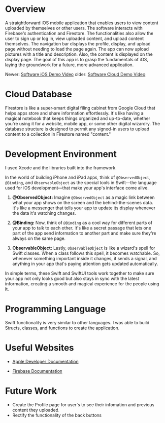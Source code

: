 # Overview

A straightforward iOS mobile application that enables users to view content uploaded by themselves or other users. 
The software interacts with Firebase's authentication and Firestore. 
The functionalities also allow the user to sign up or log in, view uploaded content, and upload content themselves.
The navigation bar displays the profile, display, and upload page without needing to load the page again.
The app can now upload pictures with a title and description. Also, the content is displayed on the display page.
The goal of this app is to grasp the fundamentals of iOS, laying the groundwork for a future, more advanced application.

Newer:
[Software iOS Demo Video](https://youtu.be/mWm6fLMwaHY)
older:
[Software Cloud Demo Video](https://www.youtube.com/watch?v=NsftkmrsIvc)

# Cloud Database

Firestore is like a super-smart digital filing cabinet from Google Cloud that helps apps store and share information effortlessly. 
It's like having a magical notebook that keeps things organized and up-to-date, whether you're using it for a website, mobile app, or some other digital wizardry.
The database structure is designed to permit any signed-in users to upload content to a collection in Firestore named "content."


# Development Environment

I used Xcode and the libraries built into the framework.

In the world of building iPhone and iPad apps, think of `@ObservedObject`, `@Binding`, and `ObservableObject` 
as the special tools in Swift—the language used for iOS development—that make your app's interface come alive.

1. **@ObservedObject:**
   Imagine `@ObservedObject` as a magic link between what your app shows on the screen and the behind-the-scenes data.
   It's like a messenger that tells your app to update its display whenever the data it's watching changes.

3. **@Binding:**
   Now, think of `@Binding` as a cool way for different parts of your app to talk to each other.
   It's like a secret passage that lets one part of the app send information to another part and make sure they're always on the same page.

5. **ObservableObject:**
   Lastly, `ObservableObject` is like a wizard's spell for Swift classes. When a class follows this spell, it becomes watchable.
   So, whenever something important inside it changes, it sends a signal, and anything in your app that's paying attention gets updated automatically.

In simple terms, these Swift and SwiftUI tools work together to make sure your app not only looks good but also stays in sync with the latest information, 
creating a smooth and magical experience for the people using it.

# Programming Language
Swift functionality is very similar to other languages. I was able to build Structs, classes, and functions to create the application.

# Useful Websites
- [Apple Developer Documentation](https://developer.apple.com/documentation/xcode/)


- [Firebase Documentation](https://firebase.google.com/docs?hl=en&authuser=0&_gl=1*j5rwrm*_ga*MjA2OTg2MjI3Ni4xNzAzOTIwMjc1*_ga_CW55HF8NVT*MTcwNjQxNzYwMS4xOS4xLjE3MDY0MjA1NjQuNTguMC4w)


# Future Work

- Create the Profile page for user's to see their infomation and previous content they uploaded.
- Rectify the functionality of the back buttons
